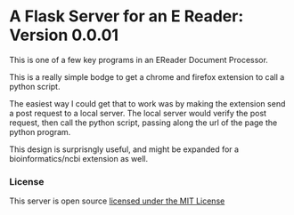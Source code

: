 
# A Flask Server for an E Reader: Version 0.0.01
This is one of a few key programs in an EReader Document Processor. 

This is a really simple bodge to get a chrome and firefox extension to call a python script.

The easiest way I could get that to work was by making the extension send a post request to a local server. The local server would verify the post request, then call the python script, passing along the url of the page the python program. 

This design is surprisngly useful, and might be expanded for a bioinformatics/ncbi extension as well. 

### License
This server is open source [licensed under the MIT License](https://github.com/CrakeNotSnowman/ereader_Flask_Server/blob/master/LICENSE)
